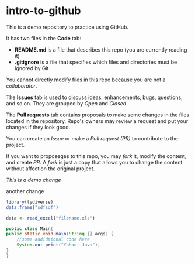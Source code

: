 # intro-to-github
This is a demo repository to practice using GitHub.

It has two files in the **Code** tab:
- **README.md** is a file that describes this repo (you are currently reading it)
- **.gitignore** is a file that specifies which files and directories must be ignored by Git

You cannot directly modify files in this repo because you are not a *collaborator*.

The **Issues** tab is used to discuss ideas, enhancements, bugs, questions, and so on. They are grouped by *Open* and *Closed*.

The **Pull requests** tab contains proposals to make some changes in the files located in the repository. Repo's owners may review a request and put your changes if they look good.

You can create an *Issue* or make a *Pull request (PR)* to contribute to the project.

If you want to proposeges to this repo, you may *fork* it, modify the content, and create *PR*. A *fork* is just a copy that allows you to change the content without affection the original project.

*This is a demo change*

another change

```r
library(tydiverse)
data.frame("sdfsdf")

data <- read_excel("filename.xls")
```

```java
public class Main{
public static void main(String [] args) {
	//some addidtional code here
	System.out.print("Yahoo! Java");
}
}
